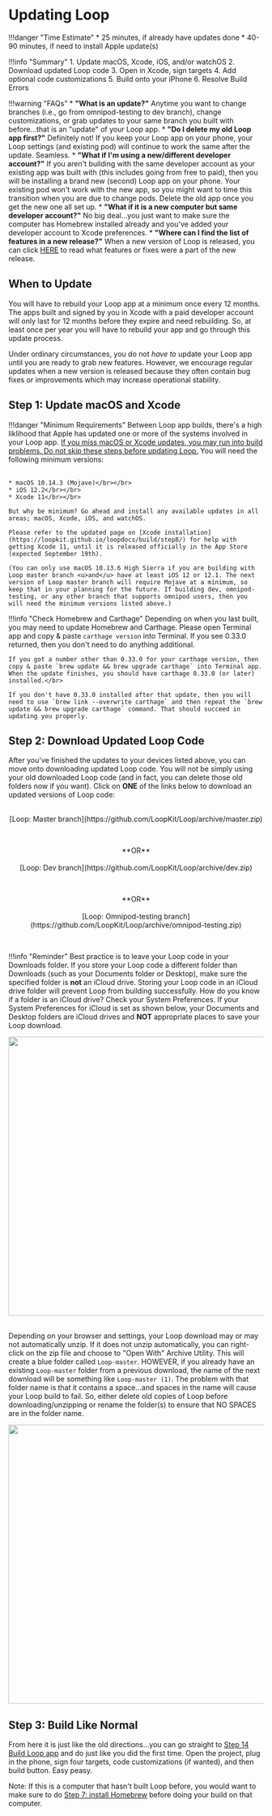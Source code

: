 # Updating Loop

!!!danger "Time Estimate"
    * 25 minutes, if already have updates done
    * 40-90 minutes, if need to install Apple update(s)

!!!info "Summary"
    1. Update macOS, Xcode, iOS, and/or watchOS
    2. Download updated Loop code
    3. Open in Xcode, sign targets
    4. Add optional code customizations
    5. Build onto your iPhone
    6. Resolve Build Errors

!!!warning "FAQs"
    * **"What is an update?"** Anytime you want to change branches (i.e., go from omnipod-testing to dev branch), change customizations, or grab updates to your same branch you built with before...that is an "update" of your Loop app.
    * **"Do I delete my old Loop app first?"** Definitely not! If you keep your Loop app on your phone, your Loop settings (and existing pod) will continue to work the same after the update. Seamless.
    * **"What if I'm using a new/different developer account?"** If you aren't building with the same developer account as your existing app was built with (this includes going from free to paid), then you will be installing a brand new (second) Loop app on your phone. Your existing pod won't work with the new app, so you might want to time this transition when you are due to change pods. Delete the old app once you get the new one all set up.
    * **"What if it is a new computer but same developer account?"** No big deal...you just want to make sure the computer has Homebrew installed already and you've added your developer account to Xcode preferences.
    * **"Where can I find the list of features in a new release?"** When a new version of Loop is released, you can click [HERE](https://github.com/LoopKit/Loop/releases) to read what features or fixes were a part of the new release.

## When to Update

You will have to rebuild your Loop app at a minimum once every 12 months. The apps built and signed by you in Xcode with a paid developer account will only last for 12 months before they expire and need rebuilding. So, at least once per year you will have to rebuild your app and go through this update process.

Under ordinary circumstances, you do not *have to* update your Loop app until you are ready to grab new features. However, we encourage regular updates when a new version is released because they often contain bug fixes or improvements which may increase operational stability.

## Step 1: Update macOS and Xcode

!!!danger "Minimum Requirements"
    Between Loop app builds, there's a high liklihood that Apple has updated one or more of the systems involved in your Loop app. <u>If you miss macOS or Xcode updates, you may run into build problems. Do not skip these steps before updating Loop.</u>  You will need the following minimum versions:</br></br>
    
    * macOS 10.14.3 (Mojave)</br></br>
    * iOS 12.2</br></br>
    * Xcode 11</br></br>
    
    But why be minimum? Go ahead and install any available updates in all areas; macOS, Xcode, iOS, and watchOS.
    
    Please refer to the updated page on [Xcode installation](https://loopkit.github.io/loopdocs/build/step8/) for help with getting Xcode 11, until it is released officially in the App Store (expected September 19th).
    
    (You can only use macOS 10.13.6 High Sierra if you are building with Loop master branch <u>and</u> have at least iOS 12 or 12.1. The next version of Loop master branch will require Mojave at a minimum, so keep that in your planning for the future. If building dev, omnipod-testing, or any other branch that supports omnipod users, then you will need the minimum versions listed above.)

!!!info "Check Homebrew and Carthage"
    Depending on when you last built, you may need to update Homebrew and Carthage. Please open Terminal app and copy & paste  `carthage version` into Terminal. If you see 0.33.0 returned, then you don't need to do anything additional.
    
    If you got a number other than 0.33.0 for your carthage version, then copy & paste `brew update && brew upgrade carthage` into Terminal app. When the update finishes, you should have carthage 0.33.0 (or later) installed.</br>
    
    If you don't have 0.33.0 installed after that update, then you will need to use `brew link --overwrite carthage` and then repeat the `brew update && brew upgrade carthage` command. That should succeed in updating you properly.


## Step 2: Download Updated Loop Code

After you've finished the updates to your devices listed above, you can move onto downloading updated Loop code. You will not be simply using your old downloaded Loop code (and in fact, you can delete those old folders now if you want). Click on **ONE** of the links below to download an updated versions of Loop code:
</br></br>
<p align="center">
[Loop: Master branch](https://github.com/LoopKit/Loop/archive/master.zip)
</p></br>
<p align="center">
**OR**</br></br>
[Loop: Dev branch](https://github.com/LoopKit/Loop/archive/dev.zip)
</p></br>
<p align="center">
**OR**</br></br>
[Loop: Omnipod-testing branch](https://github.com/LoopKit/Loop/archive/omnipod-testing.zip)
</p></br>

!!!info "Reminder"
    Best practice is to leave your Loop code in your Downloads folder.  If you store your Loop code a different folder than Downloads (such as your Documents folder or Desktop), make sure the specified folder is **not** an iCloud drive.  Storing your Loop code in an iCloud drive folder will prevent Loop from building successfully.  How do you know if a folder is an iCloud drive?  Check your System Preferences.  If your System Preferences for iCloud is set as shown below, your Documents and Desktop folders are iCloud drives and **NOT** appropriate places to save your Loop download.
    <p align="center">
    <img src="../img/icloud-drive.png" width="550">
    </p></br>
    Depending on your browser and settings, your Loop download may or may not automatically unzip.  If it does not unzip automatically, you can right-click on the zip file and choose to "Open With" Archive Utility.  This will create a blue folder called `Loop-master`.  HOWEVER, if you already have an existing `Loop-master` folder from a previous download, the name of the next download will be something like `Loop-master (1)`.  The problem with that folder name is that it contains a space...and spaces in the name will cause your Loop build to fail.  So, either delete old copies of Loop before downloading/unzipping or rename the folder(s) to ensure that NO SPACES are in the folder name.
    <p align="center">
    <img src="../img/folder-name.png" width="550">
    </p>

## Step 3: Build Like Normal

From here it is just like the old directions...you can go straight to [Step 14 Build Loop app](https://loopkit.github.io/loopdocs/build/step14/) and do just like you did the first time. Open the project, plug in the phone, sign four targets, code customizations (if wanted), and then build button. Easy peasy.

Note: If this is a computer that hasn't built Loop before, you would want to make sure to do [Step 7: install Homebrew](https://loopkit.github.io/loopdocs/build/step7/) before doing your build on that computer.




